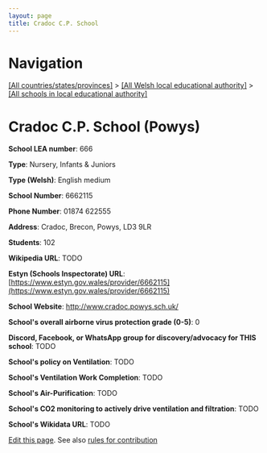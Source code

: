 ```yaml
---
layout: page
title: Cradoc C.P. School
---
```

# Navigation

[[All countries/states/provinces]](../../..) > [[All Welsh local educational authority]](../..) > [[All schools in local educational authority]](..)

# Cradoc C.P. School (Powys)

**School LEA number**: 666

**Type**: Nursery, Infants & Juniors

**Type (Welsh)**: English medium

**School Number**: 6662115

**Phone Number**: 01874 622555

**Address**: Cradoc, Brecon, Powys, LD3 9LR

**Students**: 102

**Wikipedia URL**: TODO

**Estyn (Schools Inspectorate) URL**: [https://www.estyn.gov.wales/provider/6662115](https://www.estyn.gov.wales/provider/6662115)

**School Website**: http://www.cradoc.powys.sch.uk/

**School's overall airborne virus protection grade (0-5)**: 0

**Discord, Facebook, or WhatsApp group for discovery/advocacy for THIS school**: TODO

**School's policy on Ventilation**: TODO

**School's Ventilation Work Completion**: TODO

**School's Air-Purification**: TODO

**School's CO2 monitoring to actively drive ventilation and filtration**: TODO

**School's Wikidata URL**: TODO




[Edit this page](https://github.com/VentilationProject/Wales/edit/prif/./Powys/Cradoc_C.P._School.md). See also [rules for contribution](../../../contribution-rules/)